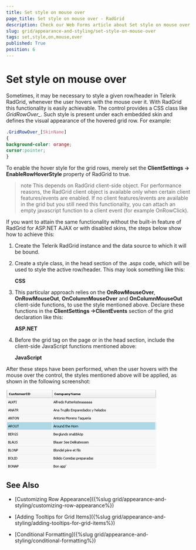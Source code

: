 ```yaml
---
title: Set style on mouse over
page_title: Set style on mouse over - RadGrid
description: Check our Web Forms article about Set style on mouse over.
slug: grid/appearance-and-styling/set-style-on-mouse-over
tags: set,style,on,mouse,over
published: True
position: 6
---
```


# Set style on mouse over

Sometimes, it may be necessary to style a given row/header in Telerik RadGrid, whenever the user hovers with the mouse over it. With RadGrid this functionality is easily achievable. The control provides a CSS class like *GridRowOver_<SkinName>*. Such style is present under each embedded skin and defines the visual appearance of the hovered grid row. For example:

````CSS
.GridRowOver_[SkinName]
{
background-color: orange;
cursor:pointer;
}
````



To enable the hover style for the grid rows, merely set the **ClientSettings -> EnableRowHoverStyle** property of RadGrid to true.

>note This depends on RadGrid client-side object. For performance reasons, the RadGrid client object is available only when certain client features/events are enabled. If no client features/events are available in the grid but you still need this functionality, you can attach an empty javascript function to a client event (for example OnRowClick).
>


If you want to attain the same functionality without the built-in feature of RadGrid for ASP.NET AJAX or with disabled skins, the steps below show how to achieve this:

1. Create the Telerik RadGrid instance and the data source to which it will be bound.

2. Create a style class, in the head section of the .aspx code, which will be used to style the active row/header. This may look something like this:

	**CSS**
	
	<style type="text/css">
	  .RowMouseOver td
	  {
	    background-color: lightblue !important;
	  }
	  .RowMouseOut
	  {
	    /*this style is taken from the corresponding skin's GridRow_[SkinName] class - GridRow_Default in our case*/
	    background: #f7f7f7;
	  }
	  .HeaderMouseOver
	  {
	    background-color: lightblue !important;
	  }
	  .HeaderMouseOut
	  {
	    /*this style is taken from the corresponding skin's th.GridHeader class - th.GridHeader_Default in our case*/
	    background: white url('Img/GridHeaderBg.gif') repeat-x bottom;
	  }
	</style>


3. This particular approach relies on the **OnRowMouseOver**, **OnRowMouseOut**, **OnColumnMouseOver** and **OnColumnMouseOut** client-side functions, to use the style mentioned above. Declare these functions in the **ClientSettings ->ClientEvents** section of the grid declaration like this:

	**ASP.NET**
	
	<ClientSettings>
	    <ClientEvents OnRowMouseOver="RowMouseOver" OnRowMouseOut="RowMouseOut" OnColumnMouseOver="ColumnMouseOver"
	        OnColumnMouseOut="ColumnMouseOut" />
	</ClientSettings>


4. Before the grid tag on the page or in the head section, include the client-side JavaScript functions mentioned above:

	**JavaScript**

	<script type="text/javascript">
	function RowMouseOver(sender, eventArgs) {
	  $get(eventArgs.get_id()).className = "RowMouseOver";
	}
	function RowMouseOut(sender, eventArgs) {
	  $get(eventArgs.get_id()).className = "RowMouseOut";
	}
	function ColumnMouseOver(sender, eventArgs) {
	  eventArgs.get_gridColumn().get_element().className = "HeaderMouseOver";
	}
	function ColumnMouseOut(sender, eventArgs) {
	  eventArgs.get_gridColumn().get_element().className = "HeaderMouseOut";
	}
	</script>


After these steps have been performed, when the user hovers with the mouse over the control, the styles mentioned above will be applied, as shown in the following screenshot:

![Set Row Style On Hover](images/grd_SerRowStyleOnHover.png)

## See Also

 * [Customizing Row Appearance]({%slug grid/appearance-and-styling/customizing-row-appearance%})

 * [Adding Tooltips for Grid Items]({%slug grid/appearance-and-styling/adding-tooltips-for-grid-items%})

 * [Conditional Formatting]({%slug grid/appearance-and-styling/conditional-formatting%})

